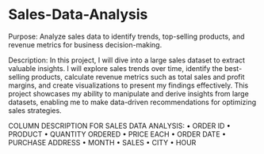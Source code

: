 # Sales-Data-Analysis

Purpose: Analyze sales data to identify trends, top-selling products, and revenue metrics for business decision-making.

Description: In this project, I will dive into a large sales dataset to extract valuable insights. I will explore sales trends over time, identify the best-selling products, calculate revenue metrics such as total sales and profit margins, and create visualizations to present my findings effectively. This project showcases my ability to manipulate and derive insights from large datasets, enabling me to make data-driven recommendations for optimizing sales strategies.

COLUMN DESCRIPTION FOR SALES DATA ANALYSIS:
• ORDER ID
• PRODUCT 
• QUANTITY ORDERED
• PRICE EACH
• ORDER DATE
• PURCHASE ADDRESS
• MONTH 
• SALES
• CITY
• HOUR
